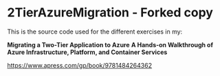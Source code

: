 # 2TierAzureMigration - Forked copy

This is the source code used for the different exercises in my:

**Migrating a Two-Tier Application to Azure**
**A Hands-on Walkthrough of Azure Infrastructure, Platform, and Container Services**

https://www.apress.com/gp/book/9781484264362
